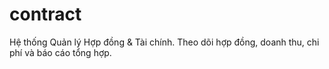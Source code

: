 # contract
Hệ thống Quản lý Hợp đồng & Tài chính. Theo dõi hợp đồng, doanh thu, chi phí và báo cáo tổng hợp.
